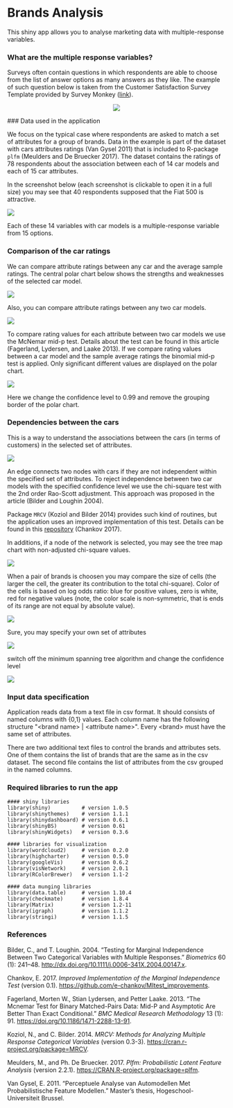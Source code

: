 Brands Analysis
================

This shiny app allows you to analyse marketing data with multiple-response variables.

### What are the multiple response variables?

Surveys often contain questions in which respondents are able to choose from the list of answer options as many answers as they like. The example of such question below is taken from the Customer Satisfaction Survey Template provided by Survey Monkey ([link](https://www.surveymonkey.com/mp/customer-satisfaction-survey-template/)).

<p align="center">
<img src="screenshots/CustomerSatisfactoinTemplate_CATAquestion.png">
</p>
### Data used in the application

We focus on the typical case where respondents are asked to match a set of attributes for a group of brands. Data in the example is part of the dataset with cars attributes ratings (Van Gysel 2011) that is included to R-package `plfm` (Meulders and De Bruecker 2017). The dataset contains the ratings of 78 respondents about the association between each of 14 car models and each of 15 car attributes.

In the screenshot below (each screenshot is clickable to open it in a full size) you may see that 40 respondents supposed that the Fiat 500 is attractive.

[<img src = "screenshots/Overview_tab.png">](https://github.com/e-chankov/brandsAnalysis/blob/master/screenshots/Overview_tab.png?raw=true)

Each of these 14 variables with car models is a multiple-response variable from 15 options.

### Comparison of the car ratings

We can compare attribute ratings between any car and the average sample ratings. The central polar chart below shows the strengths and weaknesses of the selected car model.

[<img src = "screenshots/VolvoV50_vs_SampleAverage.png">](https://github.com/e-chankov/brandsAnalysis/blob/master/screenshots/VolvoV50_vs_SampleAverage.png?raw=true)

Also, you can compare attribute ratings between any two car models.

[<img src = "screenshots/Nissan_vs_Ford.png">](https://github.com/e-chankov/brandsAnalysis/blob/master/screenshots/Nissan_vs_Ford.png?raw=true)

To compare rating values for each attribute between two car models we use the McNemar mid-p test. Details about the test can be found in this article (Fagerland, Lydersen, and Laake 2013). If we compare rating values between a car model and the sample average ratings the binomial mid-p test is applied. Only significant different values are displayed on the polar chart.

[<img src = "screenshots/Nissan_vs_Ford_2.png">](https://github.com/e-chankov/brandsAnalysis/blob/master/screenshots/Nissan_vs_Ford_2.png?raw=true)

Here we change the confidence level to 0.99 and remove the grouping border of the polar chart.

### Dependencies between the cars

This is a way to understand the associations between the cars (in terms of customers) in the selected set of attributes.

[<img src = "screenshots/dependencies_tab_1.png">](https://github.com/e-chankov/brandsAnalysis/blob/master/screenshots/dependencies_tab_1.png?raw=true)

An edge connects two nodes with cars if they are not independent within the specified set of attributes. To reject independence between two car models with the specified confidence level we use the chi-square test with the 2nd order Rao-Scott adjustment. This approach was proposed in the article (Bilder and Loughin 2004).

Package `MRCV` (Koziol and Bilder 2014) provides such kind of routines, but the application uses an improved implementation of this test. Details can be found in this [repository](https://github.com/e-chankov/MItest_improvements) (Chankov 2017).

In additions, if a node of the network is selected, you may see the tree map chart with non-adjusted chi-square values.

[<img src = "screenshots/dependencies_tab_2.png">](https://github.com/e-chankov/brandsAnalysis/blob/master/screenshots/dependencies_tab_2.png?raw=true)

When a pair of brands is choosen you may compare the size of cells (the larger the cell, the greater its contribution to the total chi-square). Color of the cells is based on log odds ratio: blue for positive values, zero is white, red for negative values (note, the color scale is non-symmetric, that is ends of its range are not equal by absolute value).

[<img src = "screenshots/dependencies_tab_treeMap.png">](https://github.com/e-chankov/brandsAnalysis/blob/master/screenshots/dependencies_tab_treeMap.png?raw=true)

Sure, you may specify your own set of attributes

[<img src = "screenshots/dependencies_tab_3.png">](https://github.com/e-chankov/brandsAnalysis/blob/master/screenshots/dependencies_tab_3.png?raw=true)

switch off the minimum spanning tree algorithm and change the confidence level

[<img src = "screenshots/dependencies_tab_4.png">](https://github.com/e-chankov/brandsAnalysis/blob/master/screenshots/dependencies_tab_4.png?raw=true)

### Input data specification

Application reads data from a text file in csv format. It should consists of named columns with {0,1} values. Each column name has the following structure "&lt;brand name&gt; | &lt;attribute name&gt;". Every &lt;brand&gt; must have the same set of attributes.

There are two additional text files to control the brands and attributes sets. One of them contains the list of brands that are the same as in the csv dataset. The second file contains the list of attributes from the csv grouped in the named columns.

### Required libraries to run the app

    #### shiny libraries
    library(shiny)          # version 1.0.5
    library(shinythemes)    # version 1.1.1
    library(shinydashboard) # version 0.6.1
    library(shinyBS)        # version 0.61
    library(shinyWidgets)   # version 0.3.6

    #### libraries for visualization
    library(wordcloud2)     # version 0.2.0
    library(highcharter)    # version 0.5.0
    library(googleVis)      # version 0.6.2
    library(visNetwork)     # version 2.0.1
    library(RColorBrewer)   # version 1.1-2

    #### data munging libraries
    library(data.table)     # version 1.10.4
    library(checkmate)      # version 1.8.4
    library(Matrix)         # version 1.2-11 
    library(igraph)         # version 1.1.2
    library(stringi)        # version 1.1.5

### References

Bilder, C., and T. Loughin. 2004. “Testing for Marginal Independence Between Two Categorical Variables with Multiple Responses.” *Biometrics* 60 (1): 241–48. <http://dx.doi.org/10.1111/j.0006-341X.2004.00147.x>.

Chankov, E. 2017. *Improved Implementation of the Marginal Independence Test* (version 0.1). <https://github.com/e-chankov/MItest_improvements>.

Fagerland, Morten W., Stian Lydersen, and Petter Laake. 2013. “The Mcnemar Test for Binary Matched-Pairs Data: Mid-P and Asymptotic Are Better Than Exact Conditional.” *BMC Medical Research Methodology* 13 (1): 91. <https://doi.org/10.1186/1471-2288-13-91>.

Koziol, N., and C. Bilder. 2014. *MRCV: Methods for Analyzing Multiple Response Categorical Variables* (version 0.3-3). <https://cran.r-project.org/package=MRCV>.

Meulders, M., and Ph. De Bruecker. 2017. *Plfm: Probabilistic Latent Feature Analysis* (version 2.2.1). <https://CRAN.R-project.org/package=plfm>.

Van Gysel, E. 2011. “Perceptuele Analyse van Automodellen Met Probabilistische Feature Modellen.” Master’s thesis, Hogeschool-Universiteit Brussel.

